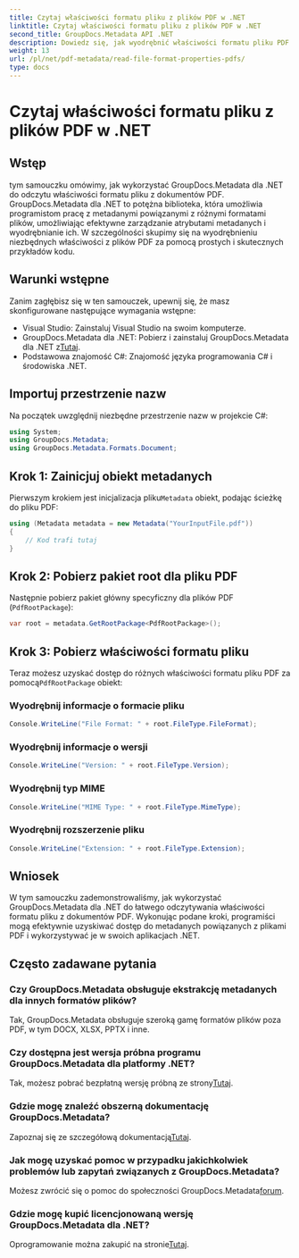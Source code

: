 ```yaml
---
title: Czytaj właściwości formatu pliku z plików PDF w .NET
linktitle: Czytaj właściwości formatu pliku z plików PDF w .NET
second_title: GroupDocs.Metadata API .NET
description: Dowiedz się, jak wyodrębnić właściwości formatu pliku PDF za pomocą GroupDocs.Metadata dla .NET. Zanurz się w zarządzaniu metadanymi za pomocą prostego języka C#.
weight: 13
url: /pl/net/pdf-metadata/read-file-format-properties-pdfs/
type: docs
---
```

# Czytaj właściwości formatu pliku z plików PDF w .NET

## Wstęp
tym samouczku omówimy, jak wykorzystać GroupDocs.Metadata dla .NET do odczytu właściwości formatu pliku z dokumentów PDF. GroupDocs.Metadata dla .NET to potężna biblioteka, która umożliwia programistom pracę z metadanymi powiązanymi z różnymi formatami plików, umożliwiając efektywne zarządzanie atrybutami metadanych i wyodrębnianie ich. W szczególności skupimy się na wyodrębnieniu niezbędnych właściwości z plików PDF za pomocą prostych i skutecznych przykładów kodu.
## Warunki wstępne
Zanim zagłębisz się w ten samouczek, upewnij się, że masz skonfigurowane następujące wymagania wstępne:
- Visual Studio: Zainstaluj Visual Studio na swoim komputerze.
-  GroupDocs.Metadata dla .NET: Pobierz i zainstaluj GroupDocs.Metadata dla .NET z[Tutaj](https://releases.groupdocs.com/metadata/net/).
- Podstawowa znajomość C#: Znajomość języka programowania C# i środowiska .NET.

## Importuj przestrzenie nazw
Na początek uwzględnij niezbędne przestrzenie nazw w projekcie C#:
```csharp
using System;
using GroupDocs.Metadata;
using GroupDocs.Metadata.Formats.Document;
```
## Krok 1: Zainicjuj obiekt metadanych
 Pierwszym krokiem jest inicjalizacja pliku`Metadata` obiekt, podając ścieżkę do pliku PDF:
```csharp
using (Metadata metadata = new Metadata("YourInputFile.pdf"))
{
    // Kod trafi tutaj
}
```
## Krok 2: Pobierz pakiet root dla pliku PDF
Następnie pobierz pakiet główny specyficzny dla plików PDF (`PdfRootPackage`):
```csharp
var root = metadata.GetRootPackage<PdfRootPackage>();
```
## Krok 3: Pobierz właściwości formatu pliku
 Teraz możesz uzyskać dostęp do różnych właściwości formatu pliku PDF za pomocą`PdfRootPackage` obiekt:
### Wyodrębnij informacje o formacie pliku
```csharp
Console.WriteLine("File Format: " + root.FileType.FileFormat);
```
### Wyodrębnij informacje o wersji
```csharp
Console.WriteLine("Version: " + root.FileType.Version);
```
### Wyodrębnij typ MIME
```csharp
Console.WriteLine("MIME Type: " + root.FileType.MimeType);
```
### Wyodrębnij rozszerzenie pliku
```csharp
Console.WriteLine("Extension: " + root.FileType.Extension);
```

## Wniosek
W tym samouczku zademonstrowaliśmy, jak wykorzystać GroupDocs.Metadata dla .NET do łatwego odczytywania właściwości formatu pliku z dokumentów PDF. Wykonując podane kroki, programiści mogą efektywnie uzyskiwać dostęp do metadanych powiązanych z plikami PDF i wykorzystywać je w swoich aplikacjach .NET.

## Często zadawane pytania
### Czy GroupDocs.Metadata obsługuje ekstrakcję metadanych dla innych formatów plików?
Tak, GroupDocs.Metadata obsługuje szeroką gamę formatów plików poza PDF, w tym DOCX, XLSX, PPTX i inne.
### Czy dostępna jest wersja próbna programu GroupDocs.Metadata dla platformy .NET?
 Tak, możesz pobrać bezpłatną wersję próbną ze strony[Tutaj](https://releases.groupdocs.com/).
### Gdzie mogę znaleźć obszerną dokumentację GroupDocs.Metadata?
 Zapoznaj się ze szczegółową dokumentacją[Tutaj](https://tutorials.groupdocs.com/metadata/net/).
### Jak mogę uzyskać pomoc w przypadku jakichkolwiek problemów lub zapytań związanych z GroupDocs.Metadata?
 Możesz zwrócić się o pomoc do społeczności GroupDocs.Metadata[forum](https://forum.groupdocs.com/c/metadata/14).
### Gdzie mogę kupić licencjonowaną wersję GroupDocs.Metadata dla .NET?
 Oprogramowanie można zakupić na stronie[Tutaj](https://purchase.groupdocs.com/buy).